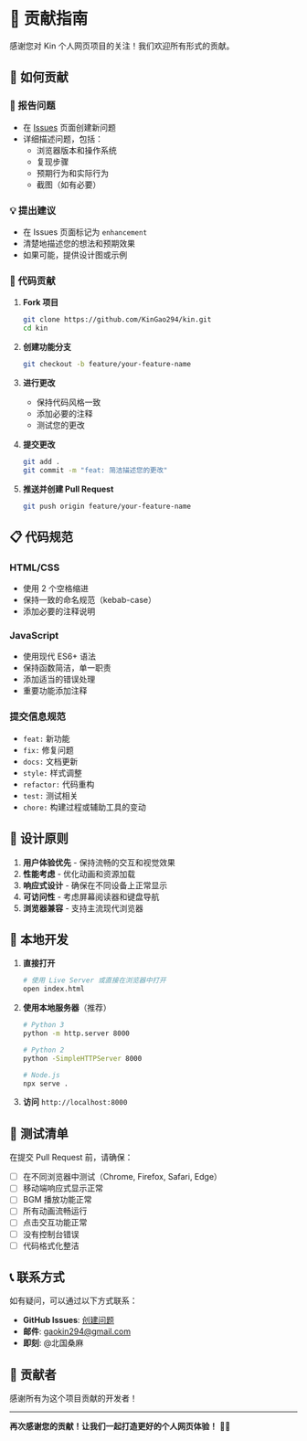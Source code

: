 # 🤝 贡献指南

感谢您对 Kin 个人网页项目的关注！我们欢迎所有形式的贡献。

## 🎯 如何贡献

### 📝 报告问题
- 在 [Issues](https://github.com/KinGao294/kin/issues) 页面创建新问题
- 详细描述问题，包括：
  - 浏览器版本和操作系统
  - 复现步骤
  - 预期行为和实际行为
  - 截图（如有必要）

### 💡 提出建议
- 在 Issues 页面标记为 `enhancement`
- 清楚地描述您的想法和预期效果
- 如果可能，提供设计图或示例

### 🔧 代码贡献

1. **Fork 项目**
   ```bash
   git clone https://github.com/KinGao294/kin.git
   cd kin
   ```

2. **创建功能分支**
   ```bash
   git checkout -b feature/your-feature-name
   ```

3. **进行更改**
   - 保持代码风格一致
   - 添加必要的注释
   - 测试您的更改

4. **提交更改**
   ```bash
   git add .
   git commit -m "feat: 简洁描述您的更改"
   ```

5. **推送并创建 Pull Request**
   ```bash
   git push origin feature/your-feature-name
   ```

## 📋 代码规范

### HTML/CSS
- 使用 2 个空格缩进
- 保持一致的命名规范（kebab-case）
- 添加必要的注释说明

### JavaScript
- 使用现代 ES6+ 语法
- 保持函数简洁，单一职责
- 添加适当的错误处理
- 重要功能添加注释

### 提交信息规范
- `feat:` 新功能
- `fix:` 修复问题
- `docs:` 文档更新
- `style:` 样式调整
- `refactor:` 代码重构
- `test:` 测试相关
- `chore:` 构建过程或辅助工具的变动

## 🎨 设计原则

1. **用户体验优先** - 保持流畅的交互和视觉效果
2. **性能考虑** - 优化动画和资源加载
3. **响应式设计** - 确保在不同设备上正常显示
4. **可访问性** - 考虑屏幕阅读器和键盘导航
5. **浏览器兼容** - 支持主流现代浏览器

## 🚀 本地开发

1. **直接打开**
   ```bash
   # 使用 Live Server 或直接在浏览器中打开
   open index.html
   ```

2. **使用本地服务器**（推荐）
   ```bash
   # Python 3
   python -m http.server 8000
   
   # Python 2
   python -SimpleHTTPServer 8000
   
   # Node.js
   npx serve .
   ```

3. **访问** `http://localhost:8000`

## 🧪 测试清单

在提交 Pull Request 前，请确保：

- [ ] 在不同浏览器中测试（Chrome, Firefox, Safari, Edge）
- [ ] 移动端响应式显示正常
- [ ] BGM 播放功能正常
- [ ] 所有动画流畅运行
- [ ] 点击交互功能正常
- [ ] 没有控制台错误
- [ ] 代码格式化整洁

## 📞 联系方式

如有疑问，可以通过以下方式联系：

- **GitHub Issues**: [创建问题](https://github.com/KinGao294/kin/issues)
- **邮件**: gaokin294@gmail.com
- **即刻**: @北国桑麻

## 🎉 贡献者

感谢所有为这个项目贡献的开发者！

---

**再次感谢您的贡献！让我们一起打造更好的个人网页体验！** 🚀✨ 